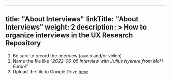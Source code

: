 
---
title: "About Interviews"
linkTitle: "About Interviews"
weight: 2
description: >
  How to organize interviews in the UX Research Repository
---

1. Be sure to record the interview (audio and/or video)
2. Name the file like “*2022-06-05 Interview with Julius Nyerere from MoH Furahi*”
3. Upload the file to Google Drive [here](https://drive.google.com/drive/folders/1bcCxQYerwDcZHqAD3d0NGPxuDxLapadb).
